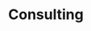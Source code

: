 ---
layout: consulting
title: Consulting
image: /images/consulting/consulting-banner.jpg
signup: Konsulentydelser
show: true
order: 3
header: Consulting
header-link:
header-link-url:
color-box: #636e72
description: -<
 For at udvikle sig bæredygtigt har virksomheder, organisationer og mennesker brug for friske øjne og nye perspektiver. CCC har solid erfaring med strategiudvikling i organisationer. Siden 2004 har vi konsulteret alle former for virksomheder – fra nogle af Danmarks største organisationer til helt små start-ups - og dermed skabt perspektiv og plads til nye strategier, ideer og værdier. Vi gør det muligt at se sig selv med nye øjne.
---